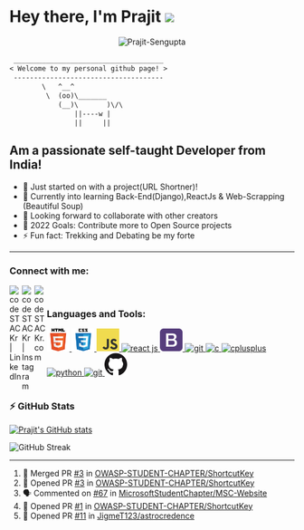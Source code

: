 # Hey there, I'm Prajit <img src="https://raw.githubusercontent.com/MartinHeinz/MartinHeinz/master/wave.gif" width="35px">

<p align="center"> <img src="https://komarev.com/ghpvc/?username=Prajit-Sengupta" alt="Prajit-Sengupta" /> </p>

```
 _____________________________________
< Welcome to my personal github page! >
 ------------------------------------- 
        \   ^__^
         \  (oo)\_______
            (__)\       )\/\
                ||----w |
                ||     ||
```
## Am a passionate self-taught Developer from India!

- 🔭 Just started on with a project(URL Shortner)!
- 🌱 Currently into learning Back-End(Django),ReactJs & Web-Scrapping (Beautiful Soup) 
- 👯 Looking forward to collaborate with other creators
- 🥅 2022 Goals: Contribute more to Open Source projects
- ⚡ Fun fact: Trekking and Debating be my forte

---
### Connect with me:


[<img align="left" alt="codeSTACKr | LinkedIn" width="22px" src="https://cdn.jsdelivr.net/npm/simple-icons@v3/icons/linkedin.svg" />][linkedin]
[<img align="left" alt="codeSTACKr | Instagram" width="22px" src="https://cdn.jsdelivr.net/npm/simple-icons@v3/icons/instagram.svg" />][instagram]
[<img align="left" alt="codeSTACKr.com" width="22px" src="https://github.com/johan/svg-cleanups/blob/master/logos/twitter.svg" />][twitter]

<br />

### Languages and Tools:

<p align="left"> <a href="https://www.w3.org/html/" target="_blank"> <img src="https://raw.githubusercontent.com/github/explore/80688e429a7d4ef2fca1e82350fe8e3517d3494d/topics/html/html.png" alt="html5" width="40" height="40"/> </a>
<a href="https://www.w3schools.com/css/" target="_blank"> <img src="https://raw.githubusercontent.com/github/explore/80688e429a7d4ef2fca1e82350fe8e3517d3494d/topics/css/css.png" alt="css3" width="40" height="40"/> </a>
<a href="https://developer.mozilla.org/en-US/docs/Web/JavaScript" target="_blank"> <img src="https://raw.githubusercontent.com/github/explore/80688e429a7d4ef2fca1e82350fe8e3517d3494d/topics/javascript/javascript.png" alt="javascript" width="40" height="40"/>
<a href="https://reactjs.org/" target="_blank"> <img src="https://www.vectorlogo.zone/logos/reactjs/reactjs-icon.svg" alt="react js" width="40" height="40"/>
<img src="https://raw.githubusercontent.com/github/explore/80688e429a7d4ef2fca1e82350fe8e3517d3494d/topics/bootstrap/bootstrap.png" alt="bootstrap" width="40" height="40"/> </a>
<a href="https://www.djangoproject.com/" target="_blank"> <img src="https://www.vectorlogo.zone/logos/djangoproject/djangoproject-icon.svg" alt="git" width="40" height="40"/> </a> 
<a href="https://www.cprogramming.com/" target="_blank"> <img src="https://img.icons8.com/color/452/c-programming.png" alt="c" width="40" height="40"/> </a> <a href="https://www.w3schools.com/cpp/" target="_blank"> <img src="https://upload.wikimedia.org/wikipedia/commons/thumb/1/18/ISO_C%2B%2B_Logo.svg/1200px-ISO_C%2B%2B_Logo.svg.png" alt="cplusplus" width="40" height="40"/> </a>
<a href="https://www.python.org" target="_blank"> <img src="https://www.vectorlogo.zone/logos/python/python-official.svg" alt="python" width="70px"/> </a>  
<a href="https://git-scm.com/" target="_blank"> <img src="https://www.vectorlogo.zone/logos/git-scm/git-scm-icon.svg" alt="git" width="40" height="40"/> </a> 
<a href="" target="_blank"> <img src="https://raw.githubusercontent.com/github/explore/78df643247d429f6cc873026c0622819ad797942/topics/github/github.png" alt="github" width="40" height="40"> </a>
<br />
<br />

### <summary>:zap: GitHub Stats</summary>

[![Prajit's GitHub stats](https://github-readme-stats.vercel.app/api?username=Prajit-Sengupta&count_private=true&include_all_commits=true&theme=radical)](https://github.com/Prajit-Sengupta)

![GitHub Streak](https://github-readme-streak-stats.herokuapp.com?user=Prajit-Sengupta&theme=nightowl)


---
<!--START_SECTION:activity-->
1. 🎉 Merged PR [#3](https://github.com/OWASP-STUDENT-CHAPTER/ShortcutKey/pull/3) in [OWASP-STUDENT-CHAPTER/ShortcutKey](https://github.com/OWASP-STUDENT-CHAPTER/ShortcutKey)
2. 💪 Opened PR [#3](https://github.com/OWASP-STUDENT-CHAPTER/ShortcutKey/pull/3) in [OWASP-STUDENT-CHAPTER/ShortcutKey](https://github.com/OWASP-STUDENT-CHAPTER/ShortcutKey)
3. 🗣 Commented on [#67](https://github.com/MicrosoftStudentChapter/MSC-Website/issues/67) in [MicrosoftStudentChapter/MSC-Website](https://github.com/MicrosoftStudentChapter/MSC-Website)
4. 💪 Opened PR [#1](https://github.com/OWASP-STUDENT-CHAPTER/ShortcutKey/pull/1) in [OWASP-STUDENT-CHAPTER/ShortcutKey](https://github.com/OWASP-STUDENT-CHAPTER/ShortcutKey)
5. 💪 Opened PR [#11](https://github.com/JigmeT123/astrocredence/pull/11) in [JigmeT123/astrocredence](https://github.com/JigmeT123/astrocredence)
<!--END_SECTION:activity-->



 



[twitter]: https://twitter.com/prajit2806
[js]: https://www.w3schools.com/js/DEFAULT.asp
[html]: https://www.w3schools.com/html/
[youtube]: https://youtube.com/codeSTACKr
[instagram]: https://www.instagram.com/lightning_bolt2806/
[linkedin]: https://www.linkedin.com/in/prajitsengupta/
[webdevplaylist]: https://www.youtube.com/playlist?list=PLkwxH9e_vrAJ0WbEsFA9W3I1W-g_BTsbt
[jsplaylist]: https://www.youtube.com/playlist?list=PLkwxH9e_vrALRJKu7wfXby3MKeflhTu6B
[css]: https://www.w3schools.com/css/
